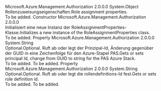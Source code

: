 <Type Name="RoleAssignmentProperties" FullName="Microsoft.Azure.Management.Authorization.Models.RoleAssignmentProperties">
  <TypeSignature Language="C#" Value="public class RoleAssignmentProperties" />
  <TypeSignature Language="ILAsm" Value=".class public auto ansi beforefieldinit RoleAssignmentProperties extends System.Object" />
  <TypeSignature Language="DocId" Value="T:Microsoft.Azure.Management.Authorization.Models.RoleAssignmentProperties" />
  <TypeSignature Language="VB.NET" Value="Public Class RoleAssignmentProperties" />
  <TypeSignature Language="F#" Value="type RoleAssignmentProperties = class" />
  <AssemblyInfo>
    <AssemblyName>Microsoft.Azure.Management.Authorization</AssemblyName>
    <AssemblyVersion>2.0.0.0</AssemblyVersion>
  </AssemblyInfo>
  <Base>
    <BaseTypeName>System.Object</BaseTypeName>
  </Base>
  <Interfaces />
  <Docs>
    <summary>
            <span data-ttu-id="b8c26-101">Rollenzuweisungseigenschaften.</span><span class="sxs-lookup"><span data-stu-id="b8c26-101">Role assignment properties.</span></span>
            </summary>
    <remarks>To be added.</remarks>
  </Docs>
  <Members>
    <Member MemberName=".ctor">
      <MemberSignature Language="C#" Value="public RoleAssignmentProperties ();" />
      <MemberSignature Language="ILAsm" Value=".method public hidebysig specialname rtspecialname instance void .ctor() cil managed" />
      <MemberSignature Language="DocId" Value="M:Microsoft.Azure.Management.Authorization.Models.RoleAssignmentProperties.#ctor" />
      <MemberSignature Language="VB.NET" Value="Public Sub New ()" />
      <MemberType>Constructor</MemberType>
      <AssemblyInfo>
        <AssemblyName>Microsoft.Azure.Management.Authorization</AssemblyName>
        <AssemblyVersion>2.0.0.0</AssemblyVersion>
      </AssemblyInfo>
      <Parameters />
      <Docs>
        <summary>
            <span data-ttu-id="b8c26-102">Initialisiert eine neue Instanz der RoleAssignmentProperties-Klasse.</span><span class="sxs-lookup"><span data-stu-id="b8c26-102">Initializes a new instance of the RoleAssignmentProperties class.</span></span>
            </summary>
        <remarks>To be added.</remarks>
      </Docs>
    </Member>
    <Member MemberName="PrincipalId">
      <MemberSignature Language="C#" Value="public string PrincipalId { get; set; }" />
      <MemberSignature Language="ILAsm" Value=".property instance string PrincipalId" />
      <MemberSignature Language="DocId" Value="P:Microsoft.Azure.Management.Authorization.Models.RoleAssignmentProperties.PrincipalId" />
      <MemberSignature Language="VB.NET" Value="Public Property PrincipalId As String" />
      <MemberSignature Language="F#" Value="member this.PrincipalId : string with get, set" Usage="Microsoft.Azure.Management.Authorization.Models.RoleAssignmentProperties.PrincipalId" />
      <MemberType>Property</MemberType>
      <AssemblyInfo>
        <AssemblyName>Microsoft.Azure.Management.Authorization</AssemblyName>
        <AssemblyVersion>2.0.0.0</AssemblyVersion>
      </AssemblyInfo>
      <ReturnValue>
        <ReturnType>System.String</ReturnType>
      </ReturnValue>
      <Docs>
        <summary>
            <span data-ttu-id="b8c26-103">Optional.</span><span class="sxs-lookup"><span data-stu-id="b8c26-103">Optional.</span></span> <span data-ttu-id="b8c26-104">Ruft ab oder legt der Prinzipal-Id, Änderung gegenüber der GUID in eine Zeichenfolge für den Azure-Stapel PAS.</span><span class="sxs-lookup"><span data-stu-id="b8c26-104">Gets or sets principal Id, change from GUID to string for the PAS Azure Stack.</span></span>
            </summary>
        <value>To be added.</value>
        <remarks>To be added.</remarks>
      </Docs>
    </Member>
    <Member MemberName="RoleDefinitionId">
      <MemberSignature Language="C#" Value="public string RoleDefinitionId { get; set; }" />
      <MemberSignature Language="ILAsm" Value=".property instance string RoleDefinitionId" />
      <MemberSignature Language="DocId" Value="P:Microsoft.Azure.Management.Authorization.Models.RoleAssignmentProperties.RoleDefinitionId" />
      <MemberSignature Language="VB.NET" Value="Public Property RoleDefinitionId As String" />
      <MemberSignature Language="F#" Value="member this.RoleDefinitionId : string with get, set" Usage="Microsoft.Azure.Management.Authorization.Models.RoleAssignmentProperties.RoleDefinitionId" />
      <MemberType>Property</MemberType>
      <AssemblyInfo>
        <AssemblyName>Microsoft.Azure.Management.Authorization</AssemblyName>
        <AssemblyVersion>2.0.0.0</AssemblyVersion>
      </AssemblyInfo>
      <ReturnValue>
        <ReturnType>System.String</ReturnType>
      </ReturnValue>
      <Docs>
        <summary>
            <span data-ttu-id="b8c26-105">Optional.</span><span class="sxs-lookup"><span data-stu-id="b8c26-105">Optional.</span></span> <span data-ttu-id="b8c26-106">Ruft ab oder legt die rollendefinitions-Id fest.</span><span class="sxs-lookup"><span data-stu-id="b8c26-106">Gets or sets role definition id.</span></span>
            </summary>
        <value>To be added.</value>
        <remarks>To be added.</remarks>
      </Docs>
    </Member>
  </Members>
</Type>